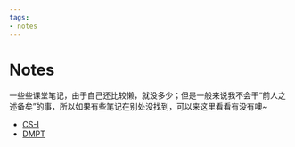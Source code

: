 ```yaml
---
tags:
- notes
---
```

# Notes

一些些课堂笔记，由于自己还比较懒，就没多少；但是一般来说我不会干“前人之述备矣”的事，所以如果有些笔记在别处没找到，可以来这里看看有没有噢~
- [CS-I](CS-I/index.md)
- [DMPT](DMPT/index.md)
